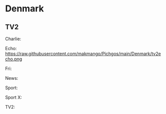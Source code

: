# Denmark
 ## TV2
Charlie:

Echo: https://raw.githubusercontent.com/makmango/Pichgos/main/Denmark/tv2echo.png

Fri:

News:

Sport:

Sport X:

TV2:

 
